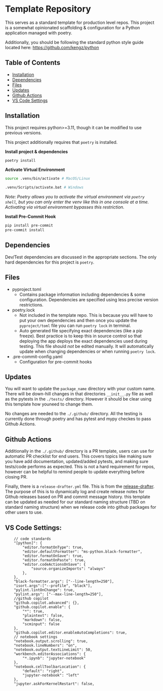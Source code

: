 # Template Repository

This serves as a standard template for production level repos. This project is a somewhat opinionated scaffolding & configuration for a Python application managed with poetry.

Additionally, you should be following the standard python style guide located here: https://github.com/kengz/python

## Table of Contents

- [Installation](#installation)
- [Dependencies](#dependencies)
- [Files](#files)
- [Updates](#updates)
- [Github Actions](#github-actions)
- [VS Code Settings](#vs-code-settings)


## Installation

This project requires python>=3.11, though it can be modified to use previous versions.

This project additionally requires that `poetry` is installed.

**Install project & dependencies**

```bash
poetry install
```

**Activate Virtual Environment**

```bash
source .venv/bin/activate # MacOS/Linux

.venv/Scripts/activate.bat # Windows
```

*Note: Poetry allows you to activate the virtual environment via `poetry shell`, but you can only enter the venv like this in one console at a time. Activating via virtual environment bypasses this restriction.*

**Install Pre-Commit Hook**

```bash
pip install pre-commit
pre-commit install
```

## Dependencies

Dev/Test dependencies are discussed in the appropriate sections.
The only hard dependencies for this project is `poetry`.

## Files

- pyproject.toml
    - Contains package information including dependencies & some configuration.
    Dependencies are specified using less precise version restrictions.
- poetry.lock
    - Not included in the template repo. This is because you will have to put your own dependencies and then once you update the `pyproject/toml` file you can run `poetry lock` in terminal.
    - Auto generated file specifying exact dependencies (like a pip freeze). Best practice is to keep this in source control so that deploying the app deploys the exact dependencies used during testing. This file should *not* be edited manually. It will automatically update when changing dependencies or when running `poetry lock`.
- .pre-commit-config.yaml
    - Configuration for pre-commit hooks

## Updates

You will want to update the `package_name` directory with your custom name. There will be down-hill changes in that directories `__init__.py` file as well as the pytests in the `./tests/` directory. However it should be clear using this template how youneed to change them.

No changes are needed to the `./.github/` directory. All the testing is currently done through poetry and has pytest and mypy checkes to pass Github Actions.

## Github Actions

Additionally in the `./.github/` directory is a PR template, users can use for automatic PR checklist for end users. This covers topics like making sure you have add documentation, updated/added pytests, and making sure tests/code performs as expected. This is not a hard requirement for repos, however can be helpful to remind people to update everything before closing PR. 

Finally, there is a `release-drafter.yml` file. This is from the [release-drafter](https://github.com/release-drafter/release-drafter). The purpose of this is to dynamically log and create release notes for Github releases based on PR and commit message history. this template can be updated as needed for our standard naming structure (TBD on standard naming structure) when we release code into github packages for other users to use. 


## VS Code Settings:

```
    // code standards
    "[python]": {
        "editor.formatOnType": true,
        "editor.defaultFormatter": "ms-python.black-formatter",
        "editor.formatOnSave": true,
        "editor.formatOnPaste": true,
        "editor.codeActionsOnSave": {
            "source.organizeImports": "always"
        },
    },
    "black-formatter.args": ["--line-length=250"],
    "isort.args":["--profile", "black"],
    "pylint.lintOnChange": true,
    "pylint.args": ["--max-line-length=250"],
    //github copilot
    "github.copilot.advanced": {},
    "github.copilot.enable": {
        "*": true,
        "plaintext": false,
        "markdown": false,
        "scminput": false
    },
    "github.copilot.editor.enableAutoCompletions": true,
    // notebook settings
    "notebook.output.scrolling": true,
    "notebook.lineNumbers": "on",
    "notebook.output.textLineLimit": 50,
    "workbench.editorAssociations": {
        "*.ipynb": "jupyter-notebook"
    },
    "notebook.cellToolbarLocation": {
        "default": "right",
        "jupyter-notebook": "left"
    },
    "jupyter.askForKernelRestart": false,

```

